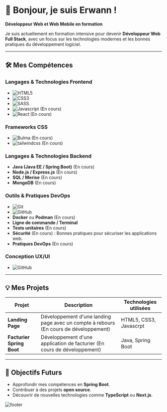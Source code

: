 # 👋 Bonjour, je suis Erwann !

**Développeur Web et Web Mobile en formation**

Je suis actuellement en formation intensive pour devenir **Développeur Web Full Stack**, avec un focus sur les technologies modernes et les bonnes pratiques du développement logiciel.

---

## 🛠️ Mes Compétences

### Langages & Technologies Frontend
- ![HTML5](https://img.shields.io/badge/HTML5-E34F26?style=for-the-badge&logo=html5&logoColor=white)
- ![CSS3](https://img.shields.io/badge/CSS3-1572B6?style=for-the-badge&logo=css&logoColor=white)
- ![SASS](https://img.shields.io/badge/SASS-CC6699?style=for-the-badge&logo=sass&logoColor=white)
- ![Javascript](https://img.shields.io/badge/JavaScript-F7DF1E?style=for-the-badge&logo=javascript&logoColor=black) (En cours)
- ![React](https://img.shields.io/badge/React-61DAFB?style=for-the-badge&logo=react&logoColor=black) (En cours)

### **Frameworks CSS**
- ![Bulma](https://img.shields.io/badge/Bulma-00D1B2?style=for-the-badge&logo=bulma&logoColor=white) (En cours)
- ![tailwindcss](https://img.shields.io/badge/tailwindcss-06B6D4?style=for-the-badge&logo=tailwind-css&logoColor=white) (En cours)

### **Langages & Technologies Backend**
- **Java (Java EE / Spring Boot)** (En cours)
- **Node.js / Express.js** (En cours)
- **SQL / Merise** (En cours)
- **MongoDB** (En cours)

### **Outils & Pratiques DevOps**
- ![Git](https://img.shields.io/badge/Git-F05032?style=for-the-badge&logo=git&logoColor=white)
- ![GitHub](https://img.shields.io/badge/GitHub-181717?style=for-the-badge&logo=github&logoColor=white) 
- **Docker** ou **Podman** (En cours)
- **Ligne de commande / Terminal**
- **Tests unitaires** (En cours)
- **Sécurité** (En cours) : Bonnes pratiques pour sécuriser les applications web.
- **Pratiques DevOps** (En cours)

### **Conception UX/UI**
- ![GitHub](https://img.shields.io/badge/Figma-F24E1E?style=for-the-badge&logo=figma&logoColor=white) 

---

## 💡 **Mes Projets**

| Projet| Description| Technologies utilisées |
| ----- | ---------- | ---------------------- |
| **Landing Page** | Développement d'une landing page avec un compte à rebours (En cours de développement) | HTML5, CSS3, Javascrpt|
| **Facturier Spring Boot** | Développement d'une application de facturier (En cours de développement) | Java, Spring Boot      |

---

## 🎯 **Objectifs Futurs**
- Approfondir mes compétences en **Spring Boot**.
- Contribuer à des projets **open source**.
- Découvrir de nouvelles technologies comme **TypeScript** ou **Next.js**.

![footer](https://capsule-render.vercel.app/api?type=waving&height=300&section=footer&theme=tokyonight)

<!--
[![trophy](https://github-profile-trophy.vercel.app/?username=Heyrwann&theme=tokyonight)](https://github.com/ryo-ma/github-profile-trophy)
-->

<!--
[![GitHub Streak](https://github-readme-streak-stats.herokuapp.com?user=heyrwann&theme=tokyonight)](https://git.io/streak-stats) 
-->

<!--
[![Anurag's GitHub stats](https://github-readme-stats.vercel.app/api?username=heyrwann&theme=tokyonight)](https://github.com/anuraghazra/github-readme-stats)
-->

<!--
![Top Langs](https://github-readme-stats.vercel.app/api/top-langs?username=heyrwann&layout=compact&theme=tokyonight)
-->

<!--
**Heyrwann/Heyrwann** is a ✨ _special_ ✨ repository because its `README.md` (this file) appears on your GitHub profile.

Here are some ideas to get you started:

- 🔭 I’m currently working on ...
- 🌱 I’m currently learning ...
- 👯 I’m looking to collaborate on ...
- 🤔 I’m looking for help with ...
- 💬 Ask me about ...
- 📫 How to reach me: ...
- 😄 Pronouns: ...
- ⚡ Fun fact: ...
-->
